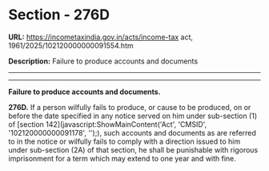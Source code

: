 # Section - 276D

**URL:** https://incometaxindia.gov.in/acts/income-tax act, 1961/2025/102120000000091554.htm

**Description:** Failure to produce accounts and documents

---

****

**Failure to produce accounts and documents.**

**276D.** If a person wilfully fails to produce, or cause to be produced, on or before the date specified in any notice served on him under sub-section (1) of [section 142](javascript:ShowMainContent\('Act', 'CMSID', '102120000000091178', ''\);), such accounts and documents as are referred to in the notice or wilfully fails to comply with a direction issued to him under sub-section (2A) of that section, he shall be punishable with rigorous imprisonment for a term which may extend to one year and with fine.